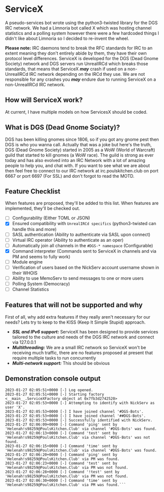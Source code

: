 # ServiceX
A pseudo-services bot wrote using the python3-twisted library for the DGS IRC network. We had a Limnoria bot called X which was hosting channel statistics and a polling system however there were a few hardcoded things I didn't like about Limnoria so I decided to re-invent the wheel.

**Please note:** IRC daemons tend to break the RFC standards for IRC to an extent meaning they don't entirely abide by them, they have their own protocol level differences. ServiceX is developed for the DGS (Dead Gnome Society) network and DGS servers run UnrealIRCd which breaks those standards, that means that ServiceX ***may*** crash if used on a non-UnrealIRCd IRC network depending on the IRCd they use. We are not responsible for any crashes you ***may*** endure due to running ServiceX on a non-UnrealIRCd IRC network.

## How will ServiceX work?
At current, I have multiple models on how ServicesX should be coded.

## What is DGS (Dead Gnome Sociaty)?
DGS has been killing gnomes since 1806, so if you got any gnome pest then DGS is who you wanna call. Actually that was a joke but here's the truth, DGS (Dead Gnome Society) started in 2005 as a WoW (World of Warcraft) guild that started to kill gnomes (a WoW race). The guild is strong as ever today and has also evolved into an IRC Network with a lot of amazing people to help you, and chat with. If you want to see what we are about then feel free to connect to our IRC network at irc.poulskitchen.club on port 6667 or port 6697 (For SSL) and don't forgot to read the MOTD.

## Feature Checklist
When features are proposed, they'll be added to this list. When features are implemented, they'll be checked out.
* [ ] Configurability (Either TOML or JSON)
* [x] Ensured compatibility with `UnrealIRCd specifics` (python3-twisted can handle this and more)
* [ ] SASL authentication (Ability to authenticate via SASL upon connect)
* [ ] Virtual IRC operator (Ability to authenticate as an oper)
* [ ] Automatically join all channels in the `#DGS-* namespace` (Configurable)
* [x] Command interpreter (Commands sent to ServiceX in channels and via PM and seems to fully work)
* [ ] Module engine
* [ ] Verification of users based on the NickServ account username shown in their WHOIS
* [ ] Ability to use MemoServ to send messages to one or more users
* [ ] Polling System (Democracy)
* [ ] Channel Statistics

## Features that will not be supported and why
First of all, why add extra features if they really aren't necessary for our needs? Lets try to keep to the KISS (Keep It Simple Stupid) approach.
* ***SSL and IPv6 support:*** ServiceX has been designed to provide services tailored to the culture and needs of the DGS IRC network and connect via 127.0.0.1
* ***Multithreading:*** We are a small IRC network so ServiceX won't be receiving much traffic, there are no features proposed at present that require multiple tasks to run concurrently
* ***Multi-network support:*** This should be obvious

## Demonstration console output
```$ ./servicex 
2023-01-27 02:05:51+0000 [-] Log opened.
2023-01-27 02:05:51+0000 [-] Starting factory <__main__.ServiceXFactory object at 0x7fb3d2742520>
2023-01-27 02:05:53+0000 [-] Attempting to identify with NickServ as user 'X'.
2023-01-27 02:05:53+0000 [-] I have joined channel '#DGS-Bots'.
2023-01-27 02:05:53+0000 [-] I have joined channel '##DGS-Bots'.
2023-01-27 02:05:53+0000 [-] Successfully identified with NickServ.
2023-01-27 02:06:09+0000 [-] Command 'ping' sent by 'Helenah!s98259@PoulsKitchen.Club' via channel '#DGS-Bots' was found.
2023-01-27 02:06:13+0000 [-] Command 'test' sent by 'Helenah!s98259@PoulsKitchen.Club' via channel '#DGS-Bots' was not found.
2023-01-27 02:06:15+0000 [-] Command 'time' sent by 'Helenah!s98259@PoulsKitchen.Club' via channel '#DGS-Bots' was found.
2023-01-27 02:06:20+0000 [-] Command 'ping' sent by 'Helenah!s98259@PoulsKitchen.Club' via PM was found.
2023-01-27 02:06:23+0000 [-] Command 'test' sent by 'Helenah!s98259@PoulsKitchen.Club' via PM was not found.
2023-01-27 02:06:28+0000 [-] Command '!test' sent by 'Helenah!s98259@PoulsKitchen.Club' via PM was not found.
2023-01-27 02:06:30+0000 [-] Command 'time' sent by 'Helenah!s98259@PoulsKitchen.Club' via PM was found.```
